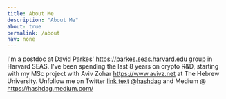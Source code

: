```yaml
---
title: About Me
description: "About Me"   
about: true
permalink: /about
nav: none
--- 
```


I'm a postdoc at David Parkes' https://parkes.seas.harvard.edu group in Harvard SEAS. I've been spending the last 8 years on crypto R&D, starting with my MSc project with Aviv Zohar https://www.avivz.net at The Hebrew University. Unfollow me on Twitter <a href="url">link text</a>
@[hashdag](https://twitter.com/hashdag) and Medium @ https://hashdag.medium.com/


